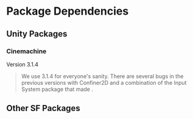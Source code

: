 ﻿# Package Dependencies

## Unity Packages

### Cinemachine 

Version 3.1.4

> We use 3.1.4 for everyone's sanity. There are several bugs in the previous versions with Confiner2D and a combination of the Input System package that made . 


## Other SF Packages

